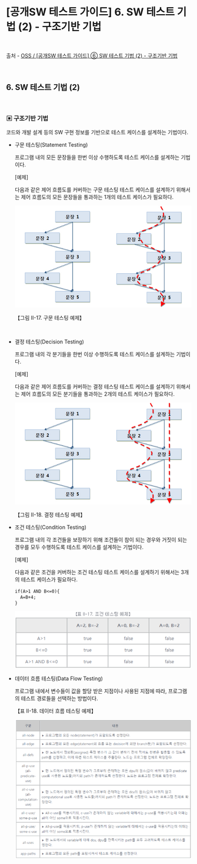 # [공개SW 테스트 가이드] 6. SW 테스트 기법 (2) - 구조기반 기법

<br/>

출처 - [OSS / [공개SW 테스트 가이드] ⑥ SW 테스트 기법 (2) - 구조기반 기법](https://www.oss.kr/info_test/show/1595590a-a702-41e9-b55d-f1d82e14e8cc?search_keyword=sw+%ED%85%8C%EC%8A%A4%ED%8A%B8&page=4)

<br/>

## 6. SW 테스트 기법 (2)

<br/>

### ▣ 구조기반 기법

코드와 개발 설계 등의 SW 구현 정보를 기반으로 테스트 케이스를 설계하는 기법이다.

- 구문 테스팅(Statement Testing)

  프로그램 내의 모든 문장들을 한번 이상 수행하도록 테스트 케이스를 설계하는 기법이다.

  [예제]

  다음과 같은 제어 흐름도를 커버하는 구문 테스팅 테스트 케이스를 설계하기 위해서는 제어 흐름도의 모든 문장들을 통과하는 1개의 테스트 케이스가 필요하다.

  ![images](images/20191127-1419-01.png)

  【그림 II-17. 구문 테스팅 예제】

<br/>

- 결정 테스팅(Decision Testing)

  프로그램 내의 각 분기들을 한번 이상 수행하도록 테스트 케이스를 설계하는 기법이다.

  [예제]

  다음과 같은 제어 흐름도를 커버하는 결정 테스팅 테스트 케이스를 설계하기 위해서는 제어 흐름도의 모든 분기들을 통과하는 2개의 테스트 케이스가 필요하다.

  ![images](images/20191127-1419-02.png)

  【그림 II-18. 결정 테스팅 예제】

- 조건 테스팅(Condition Testing)

  프로그램 내의 각 조건들을 보장하기 위해 조건들이 참이 되는 경우와 거짓이 되는 경우를 모두 수행하도록 테스트 케이스를 설계하는 기법이다.

  [예제]

  다음과 같은 조건을 커버하는 조건 테스팅 테스트 케이스를 설계하기 위해서는 3개의 테스트 케이스가 필요하다.

  ```
  if(A>1 AND B<=0){
    A=B+4;
  }
  ```

  ![images](images/20191127-1419-03.png)

- 데이터 흐름 테스팅(Data Flow Testing)

  프로그램 내에서 변수들이 값을 할당 받은 지점이나 사용된 지점에 따라, 프로그램의 테스트 경로들을 선택하는 방법이다.

  【표 II-18. 데이터 흐름 테스팅 예제】

  ![images](images/20191127-1419-04.png)
